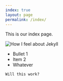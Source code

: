 ```yaml
---
index: true
layout: page
permalink: /index/
---
```


This is our index page.

![How I feel about Jekyll](http://imagesmtv-a.akamaihd.net/uri/mgid:file:http:shared:mtv.com/news/wp-content/uploads/2015/07/kristen-laugh-cry-1436968659.gif)

* Bullet 1
* Item 2
* Whatever

```Markdown
Will this work?
```
